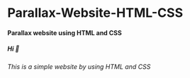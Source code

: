 # Parallax-Website-HTML-CSS
#### Parallax website using HTML and CSS
##### Hi 👋 
###### This is a simple website by using HTML and CSS
